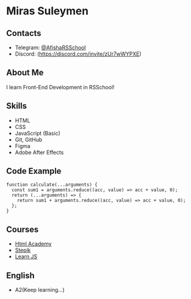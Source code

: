 # Miras Suleymen

## Contacts
* Telegram: [@AfishaRSSchool](https://t.me/AfishaRSSchool)
* Discord: (https://discord.com/invite/zUr7wWYPXE)

## About Me
I learn Front-End Development in RSSchool!

## Skills
* HTML
* CSS
* JavaScript (Basic)
* Git, GitHub
* Figma
* Adobe After Effects

## Code Example
```
function calculate(...arguments) {
  const sum1 = arguments.reduce((acc, value) => acc + value, 0);
  return (...arguments) => {
    return sum1 + arguments.reduce((acc, value) => acc + value, 0);
  };
}
```

## Courses
* [Html Academy](https://www.htmlacademy.ru/)
* [Stepik](https://www.stepik.org/)
* [Learn JS](https://learn.javascript.ru/)

## English
* A2(Keep learning…)

